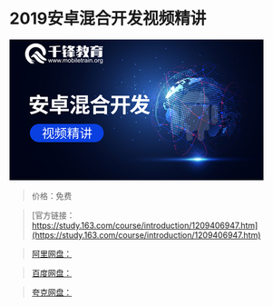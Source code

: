 # 2019安卓混合开发视频精讲

![img](../../../assets/study163/free/e121b9bd7dab4fc2831cbdbbbab6f457.jpg)

> 价格：免费

> [官方链接：https://study.163.com/course/introduction/1209406947.htm](https://study.163.com/course/introduction/1209406947.htm)

> [阿里网盘：]()

> [百度网盘：]()

> [夸克网盘：]()
